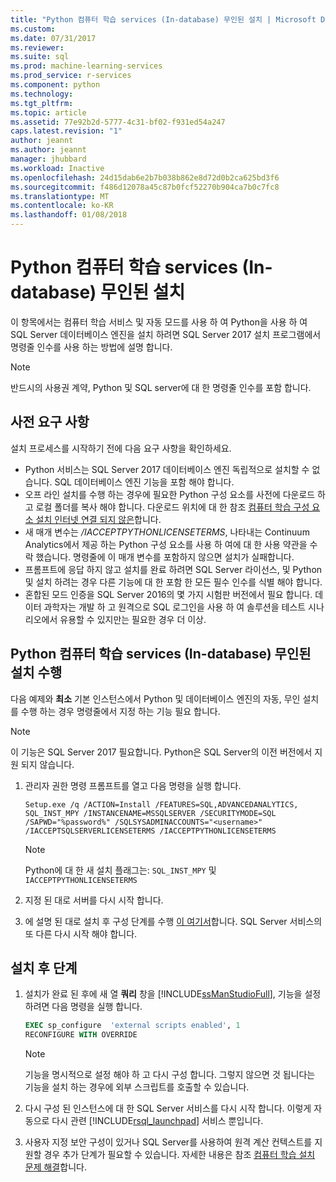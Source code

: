 ```yaml
---
title: "Python 컴퓨터 학습 services (In-database) 무인된 설치 | Microsoft Docs"
ms.custom: 
ms.date: 07/31/2017
ms.reviewer: 
ms.suite: sql
ms.prod: machine-learning-services
ms.prod_service: r-services
ms.component: python
ms.technology: 
ms.tgt_pltfrm: 
ms.topic: article
ms.assetid: 77e92b2d-5777-4c31-bf02-f931ed54a247
caps.latest.revision: "1"
author: jeannt
ms.author: jeannt
manager: jhubbard
ms.workload: Inactive
ms.openlocfilehash: 24d15dab6e2b7b038b862e8d72d0b2ca625bd3f6
ms.sourcegitcommit: f486d12078a45c87b0fcf52270b904ca7b0c7fc8
ms.translationtype: MT
ms.contentlocale: ko-KR
ms.lasthandoff: 01/08/2018
---
```

# <a name="unattended-installation-of-python-machine-learning-services-in-database"></a>Python 컴퓨터 학습 services (In-database) 무인된 설치

이 항목에서는 컴퓨터 학습 서비스 및 자동 모드를 사용 하 여 Python을 사용 하 여 SQL Server 데이터베이스 엔진을 설치 하려면 SQL Server 2017 설치 프로그램에서 명령줄 인수를 사용 하는 방법에 설명 합니다.

> [!NOTE]
> 반드시의 사용권 계약, Python 및 SQL server에 대 한 명령줄 인수를 포함 합니다.

## <a name="prerequisites"></a>사전 요구 사항

설치 프로세스를 시작하기 전에 다음 요구 사항을 확인하세요.

+ Python 서비스는 SQL Server 2017 데이터베이스 엔진 독립적으로 설치할 수 없습니다. SQL 데이터베이스 엔진 기능을 포함 해야 합니다.
+ 오프 라인 설치를 수행 하는 경우에 필요한 Python 구성 요소를 사전에 다운로드 하 고 로컬 폴더를 복사 해야 합니다. 다운로드 위치에 대 한 참조 [컴퓨터 학습 구성 요소 설치 인터넷 연결 되지 않은](../../advanced-analytics/r-services/installing-ml-components-without-internet-access.md)합니다.
+ 새 매개 변수는 */IACCEPTPYTHONLICENSETERMS*, 나타내는 Continuum Analytics에서 제공 하는 Python 구성 요소를 사용 하 여에 대 한 사용 약관을 수락 했습니다. 명령줄에 이 매개 변수를 포함하지 않으면 설치가 실패합니다.
+ 프롬프트에 응답 하지 않고 설치를 완료 하려면 SQL Server 라이선스, 및 Python 및 설치 하려는 경우 다른 기능에 대 한 포함 한 모든 필수 인수를 식별 해야 합니다.
+  혼합된 모드 인증을 SQL Server 2016의 몇 가지 시험판 버전에서 필요 합니다. 데이터 과학자는 개발 하 고 원격으로 SQL 로그인을 사용 하 여 솔루션을 테스트 시나리오에서 유용할 수 있지만는 필요한 경우 더 이상.

## <a name="perform-an-unattended-installation-of-python-machine-learning-services-in-database"></a>Python 컴퓨터 학습 services (In-database) 무인된 설치 수행

다음 예제와 **최소** 기본 인스턴스에서 Python 및 데이터베이스 엔진의 자동, 무인 설치를 수행 하는 경우 명령줄에서 지정 하는 기능 필요 합니다.

> [!NOTE]
> 이 기능은 SQL Server 2017 필요합니다. Python은 SQL Server의 이전 버전에서 지원 되지 않습니다.

1. 관리자 권한 명령 프롬프트를 열고 다음 명령을 실행 합니다.

    ```  
    Setup.exe /q /ACTION=Install /FEATURES=SQL,ADVANCEDANALYTICS, SQL_INST_MPY /INSTANCENAME=MSSQLSERVER /SECURITYMODE=SQL /SAPWD="%password%" /SQLSYSADMINACCOUNTS="<username>" /IACCEPTSQLSERVERLICENSETERMS /IACCEPTPYTHONLICENSETERMS
    ```

    > [!NOTE]
    > 
    > Python에 대 한 새 설치 플래그는: `SQL_INST_MPY` 및`IACCEPTPYTHONLICENSETERMS`

2. 지정 된 대로 서버를 다시 시작 합니다.
3. 에 설명 된 대로 설치 후 구성 단계를 수행 [이 여기서](#bkmk_PostInstall)합니다. SQL Server 서비스의 또 다른 다시 시작 해야 합니다.

## <a name = "bkmk_PostInstall"></a>설치 후 단계

1.  설치가 완료 된 후에 새 열 **쿼리** 창을 [!INCLUDE[ssManStudioFull](../../includes/ssmanstudiofull-md.md)], 기능을 설정 하려면 다음 명령을 실행 합니다.

    ```SQL
    EXEC sp_configure  'external scripts enabled', 1
    RECONFIGURE WITH OVERRIDE
    ```
  
    > [!NOTE]
    >  기능을 명시적으로 설정 해야 하 고 다시 구성 합니다. 그렇지 않으면 것 됩니다는 기능을 설치 하는 경우에 외부 스크립트를 호출할 수 있습니다.
  
3.  다시 구성 된 인스턴스에 대 한 SQL Server 서비스를 다시 시작 합니다. 이렇게 자동으로 다시 관련 [!INCLUDE[rsql_launchpad](../../includes/rsql-launchpad-md.md)] 서비스 뿐입니다.

3. 사용자 지정 보안 구성이 있거나 SQL Server를 사용하여 원격 계산 컨텍스트를 지원할 경우 추가 단계가 필요할 수 있습니다. 자세한 내용은 참조 [컴퓨터 학습 설치 문제 해결](../machine-learning-troubleshooting-faq.md)합니다.
